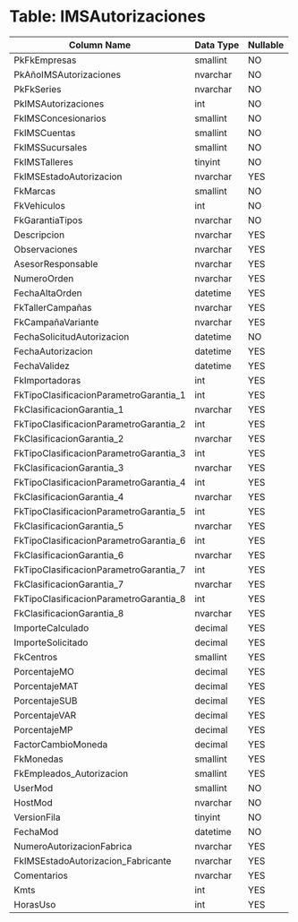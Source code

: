 # Table: IMSAutorizaciones

| Column Name | Data Type | Nullable |
|-------------|-----------|----------|
| PkFkEmpresas | smallint | NO |
| PkAñoIMSAutorizaciones | nvarchar | NO |
| PkFkSeries | nvarchar | NO |
| PkIMSAutorizaciones | int | NO |
| FkIMSConcesionarios | smallint | NO |
| FkIMSCuentas | smallint | NO |
| FkIMSSucursales | smallint | NO |
| FkIMSTalleres | tinyint | NO |
| FkIMSEstadoAutorizacion | nvarchar | YES |
| FkMarcas | smallint | NO |
| FkVehiculos | int | NO |
| FkGarantiaTipos | nvarchar | NO |
| Descripcion | nvarchar | YES |
| Observaciones | nvarchar | YES |
| AsesorResponsable | nvarchar | YES |
| NumeroOrden | nvarchar | YES |
| FechaAltaOrden | datetime | YES |
| FkTallerCampañas | nvarchar | YES |
| FkCampañaVariante | nvarchar | YES |
| FechaSolicitudAutorizacion | datetime | NO |
| FechaAutorizacion | datetime | YES |
| FechaValidez | datetime | YES |
| FkImportadoras | int | YES |
| FkTipoClasificacionParametroGarantia_1 | int | YES |
| FkClasificacionGarantia_1 | nvarchar | YES |
| FkTipoClasificacionParametroGarantia_2 | int | YES |
| FkClasificacionGarantia_2 | nvarchar | YES |
| FkTipoClasificacionParametroGarantia_3 | int | YES |
| FkClasificacionGarantia_3 | nvarchar | YES |
| FkTipoClasificacionParametroGarantia_4 | int | YES |
| FkClasificacionGarantia_4 | nvarchar | YES |
| FkTipoClasificacionParametroGarantia_5 | int | YES |
| FkClasificacionGarantia_5 | nvarchar | YES |
| FkTipoClasificacionParametroGarantia_6 | int | YES |
| FkClasificacionGarantia_6 | nvarchar | YES |
| FkTipoClasificacionParametroGarantia_7 | int | YES |
| FkClasificacionGarantia_7 | nvarchar | YES |
| FkTipoClasificacionParametroGarantia_8 | int | YES |
| FkClasificacionGarantia_8 | nvarchar | YES |
| ImporteCalculado | decimal | YES |
| ImporteSolicitado | decimal | YES |
| FkCentros | smallint | YES |
| PorcentajeMO | decimal | YES |
| PorcentajeMAT | decimal | YES |
| PorcentajeSUB | decimal | YES |
| PorcentajeVAR | decimal | YES |
| PorcentajeMP | decimal | YES |
| FactorCambioMoneda | decimal | YES |
| FkMonedas | smallint | YES |
| FkEmpleados_Autorizacion | smallint | YES |
| UserMod | smallint | NO |
| HostMod | nvarchar | NO |
| VersionFila | tinyint | NO |
| FechaMod | datetime | NO |
| NumeroAutorizacionFabrica | nvarchar | YES |
| FkIMSEstadoAutorizacion_Fabricante | nvarchar | YES |
| Comentarios | nvarchar | YES |
| Kmts | int | YES |
| HorasUso | int | YES |
